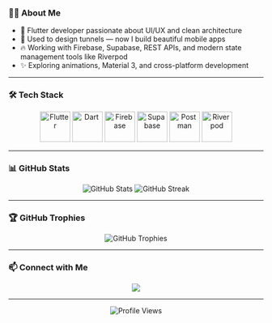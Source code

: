
### 🧑‍💻 About Me

- 💙 Flutter developer passionate about UI/UX and clean architecture
- 🧱 Used to design tunnels — now I build beautiful mobile apps
- 🔥 Working with Firebase, Supabase, REST APIs, and modern state management tools like Riverpod
- ✨ Exploring animations, Material 3, and cross-platform development

---

### 🛠️ Tech Stack

<p align="center">
  <img src="https://cdn.jsdelivr.net/gh/devicons/devicon/icons/flutter/flutter-original.svg" height="60" alt="Flutter"/>
  <img src="https://cdn.jsdelivr.net/gh/devicons/devicon/icons/dart/dart-original.svg" height="60" alt="Dart"/>
  <img src="https://cdn.jsdelivr.net/gh/devicons/devicon/icons/firebase/firebase-plain.svg" height="60" alt="Firebase"/>
  <img src="https://www.vectorlogo.zone/logos/supabase/supabase-icon.svg" height="60" alt="Supabase"/>
  <img src="https://cdn.jsdelivr.net/gh/devicons/devicon/icons/postman/postman-original.svg" height="60" alt="Postman"/>
<img src="https://raw.githubusercontent.com/rrousselGit/riverpod/master/resources/icon/riverpod_icon.svg" height="60" alt="Riverpod"/>
</p>

---

### 📊 GitHub Stats

<p align="center">
  <img src="https://github-readme-stats.vercel.app/api?username=f00ksh&show_icons=true&theme=tokyonight" alt="GitHub Stats" />
  <img src="https://streak-stats.demolab.com?user=f00ksh&theme=tokyonight" alt="GitHub Streak" />
</p>

---

### 🏆 GitHub Trophies

<p align="center">
  <img src="https://github-profile-trophy.vercel.app/?username=f00ksh&theme=tokyonight&no-frame=true&no-bg=true&margin-w=4" alt="GitHub Trophies" />
</p>

---

### 📫 Connect with Me

<p align="center">
  <a href="https://github.com/f00ksh">
    <img src="https://img.shields.io/badge/GitHub-f00ksh-181717?style=for-the-badge&logo=github" />
  </a>
</p>

---

<p align="center">
  <img src="https://komarev.com/ghpvc/?username=f00ksh&label=Profile%20views&color=0e75b6&style=flat" alt="Profile Views" />
</p>
